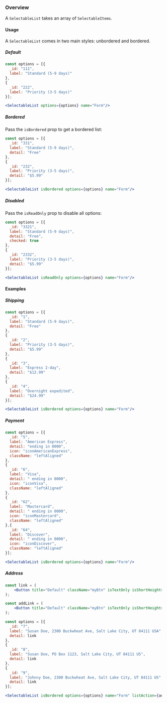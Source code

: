 ### Overview

A `SelectableList` takes an array of `SelectableItems`.

#### Usage

A `SelectableList` comes in two main styles: unbordered and bordered.

##### Default

```jsx noeditor
const options = [{
  _id: "111",
  label: "Standard (5-9 days)"
},
{
  _id: "222",
  label: "Priority (3-5 days)"
}];

<SelectableList options={options} name="Form"/>
```

##### Bordered

Pass the `isBordered` prop to get a bordered list:

```jsx noeditor
const options = [{
  _id: "331",
  label: "Standard (5-9 days)",
  detail: "Free"
},
{
  _id: "232",
  label: "Priority (3-5 days)",
  detail: "$5.99"
}];

<SelectableList isBordered options={options} name="Form"/>
```

##### Disabled

Pass the `isReadOnly` prop to disable all options:

```jsx noeditor
const options = [{
  _id: "3321",
  label: "Standard (5-9 days)",
  detail: "Free",
  checked: true
},
{
  _id: "2332",
  label: "Priority (3-5 days)",
  detail: "$5.99"
}];

<SelectableList isReadOnly options={options} name="Form"/>
```

#### Examples

##### Shipping

```jsx
const options = [{
  _id: "1",
  label: "Standard (5-9 days)",
  detail: "Free"
},
{
  _id: "2",
  label: "Priority (3-5 days)",
  detail: "$5.99"
},
{
  _id: "3",
  label: "Express 2-day",
  detail: "$12.99"
},
{
  _id: "4",
  label: "Overnight expedited",
  detail: "$24.99"
}];

<SelectableList isBordered options={options} name="Form"/>
```

##### Payment

```jsx
const options = [{
  _id: "5",
  label: "American Express",
  detail: "ending in 0000",
  icon: "iconAmericanExpress",
  className: "leftAligned"
},
{
  _id: "6",
  label: "Visa",
  detail: " ending in 0000",
  icon: "iconVisa",
  className: "leftAligned"
},
{
  _id: "62",
  label: "Mastercard",
  detail: " ending in 0000",
  icon: "iconMastercard",
  className: "leftAligned"  
},{
  _id: "64",
  label: "Discover",
  detail: " ending in 0000",
  icon: "iconDiscover",
  className: "leftAligned"
}];

<SelectableList isBordered options={options} name="Form"/>
```

##### Address

```jsx
const link = (
    <Button title="Default" className="myBtn" isTextOnly isShortHeight>Edit</Button>
);

const addLink = (
    <Button title="Default" className="myBtn" isTextOnly isShortHeight>Add a new address</Button>
);

const options = [{
  _id: "7",
  label: "Susan Doe, 2300 Buckwheat Ave, Salt Lake City, UT 84111 USA",
  detail: link
},
{
  _id: "8",
  label: "Susan Doe, PO Box 1123, Salt Lake City, UT 84111 US",
  detail: link
},
{
  _id: "9",
  label: "Johnny Doe, 2300 Buckwheat Ave, Salt Lake City, UT 84111 US",
  detail: link
}];

<SelectableList isBordered options={options} name="Form" listAction={addLink} />
```